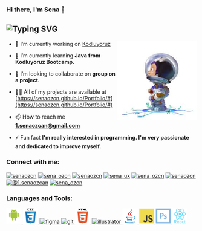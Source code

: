 ### Hi there, I'm Sena 👋



## ![Typing SVG](https://readme-typing-svg.herokuapp.com?color=FF6700&width=750&lines=I'm+a+Computer+Programmer,++Developer+and+Freelancer+💻)

<p align="center">
<img src="https://github.com/SenaOzcn/SenaOzcn/blob/MIT-License/images.jpg" width="210" alt="iComics on an iPhone XS Max" align="right" />
</p>

- 🔭 I’m currently working on [Kodluyoruz](https://www.kodluyoruz.org/)

- 🌱 I’m currently learning **Java from Kodluyoruz Bootcamp.**

- 👯 I’m looking to collaborate on **group on a project.**

- 👨‍💻 All of my projects are available at [https://senaozcn.github.io/Portfolio/#](https://senaozcn.github.io/Portfolio/#)

- 📫 How to reach me **1.senaozcan@gmail.com**

- ⚡ Fun fact **I'm really interested in programming. I'm very passionate and dedicated to improve myself.**

<h3 align="left">Connect with me:</h3>
<p align="left">
<a href="https://codepen.io/senaozcn" target="blank"><img align="center" src="https://raw.githubusercontent.com/rahuldkjain/github-profile-readme-generator/master/src/images/icons/Social/codepen.svg" alt="senaozcn" height="30" width="40" /></a>
<a href="https://dev.to/sena_ozcn" target="blank"><img align="center" src="https://raw.githubusercontent.com/rahuldkjain/github-profile-readme-generator/master/src/images/icons/Social/devto.svg" alt="sena_ozcn" height="30" width="40" /></a>
<a href="https://linkedin.com/in/senaozcn" target="blank"><img align="center" src="https://raw.githubusercontent.com/rahuldkjain/github-profile-readme-generator/master/src/images/icons/Social/linked-in-alt.svg" alt="senaozcn" height="30" width="40" /></a>
<a href="https://instagram.com/sena_ux" target="blank"><img align="center" src="https://raw.githubusercontent.com/rahuldkjain/github-profile-readme-generator/master/src/images/icons/Social/instagram.svg" alt="sena_ux" height="30" width="40" /></a>
<a href="https://dribbble.com/sena_ozcn" target="blank"><img align="center" src="https://raw.githubusercontent.com/rahuldkjain/github-profile-readme-generator/master/src/images/icons/Social/dribbble.svg" alt="sena_ozcn" height="30" width="40" /></a>
<a href="https://www.behance.net/senaozcn" target="blank"><img align="center" src="https://raw.githubusercontent.com/rahuldkjain/github-profile-readme-generator/master/src/images/icons/Social/behance.svg" alt="senaozcn" height="30" width="40" /></a>
<a href="https://medium.com/@1.senaozcan" target="blank"><img align="center" src="https://raw.githubusercontent.com/rahuldkjain/github-profile-readme-generator/master/src/images/icons/Social/medium.svg" alt="@1.senaozcan" height="30" width="40" /></a>
<a href="https://www.hackerrank.com/sena_ozcn" target="blank"><img align="center" src="https://raw.githubusercontent.com/rahuldkjain/github-profile-readme-generator/master/src/images/icons/Social/hackerrank.svg" alt="sena_ozcn" height="30" width="40" /></a>
</p>

<h3 align="left">Languages and Tools:</h3>
<p align="left"> <a href="https://developer.android.com" target="_blank" rel="noreferrer"> <img src="https://raw.githubusercontent.com/devicons/devicon/master/icons/android/android-original-wordmark.svg" alt="android" width="40" height="40"/> </a> <a href="https://www.w3schools.com/css/" target="_blank" rel="noreferrer"> <img src="https://raw.githubusercontent.com/devicons/devicon/master/icons/css3/css3-original-wordmark.svg" alt="css3" width="40" height="40"/> </a> <a href="https://www.figma.com/" target="_blank" rel="noreferrer"> <img src="https://www.vectorlogo.zone/logos/figma/figma-icon.svg" alt="figma" width="40" height="40"/> </a> <a href="https://git-scm.com/" target="_blank" rel="noreferrer"> <img src="https://www.vectorlogo.zone/logos/git-scm/git-scm-icon.svg" alt="git" width="40" height="40"/> </a> <a href="https://www.w3.org/html/" target="_blank" rel="noreferrer"> <img src="https://raw.githubusercontent.com/devicons/devicon/master/icons/html5/html5-original-wordmark.svg" alt="html5" width="40" height="40"/> </a> <a href="https://www.adobe.com/in/products/illustrator.html" target="_blank" rel="noreferrer"> <img src="https://www.vectorlogo.zone/logos/adobe_illustrator/adobe_illustrator-icon.svg" alt="illustrator" width="40" height="40"/> </a> <a href="https://www.java.com" target="_blank" rel="noreferrer"> <img src="https://raw.githubusercontent.com/devicons/devicon/master/icons/java/java-original.svg" alt="java" width="40" height="40"/> </a> <a href="https://developer.mozilla.org/en-US/docs/Web/JavaScript" target="_blank" rel="noreferrer"> <img src="https://raw.githubusercontent.com/devicons/devicon/master/icons/javascript/javascript-original.svg" alt="javascript" width="40" height="40"/> </a> <a href="https://www.photoshop.com/en" target="_blank" rel="noreferrer"> <img src="https://raw.githubusercontent.com/devicons/devicon/master/icons/photoshop/photoshop-line.svg" alt="photoshop" width="40" height="40"/> </a> <a href="https://reactjs.org/" target="_blank" rel="noreferrer"> <img src="https://raw.githubusercontent.com/devicons/devicon/master/icons/react/react-original-wordmark.svg" alt="react" width="40" height="40"/> </a> </p>


